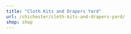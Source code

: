 ```yaml
---
title: "Cloth Kits and Drapers Yard"
url: /chichester/cloth-kits-and-drapers-yard/
shop: shop
---
```


